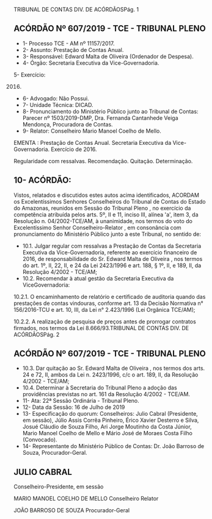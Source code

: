 TRIBUNAL DE CONTAS DIV. DE ACÓRDÃOSPág. 1

## ACÓRDÃO Nº 607/2019 - TCE - TRIBUNAL PLENO

- 1- Processo TCE - AM nº 11157/2017.
- 2- Assunto: Prestação de Contas Anual.
- 3- Responsável: Edward Malta de Oliveira (Ordenador de Despesa).
- 4- Órgão: Secretaria Executiva da Vice-Governadoria.

5- Exercício:

2016.

- 6- Advogado: Não Possui.
- 7- Unidade Técnica: DICAD.
- 8- Pronunciamento  do  Ministério  Público  junto  ao  Tribunal  de  Contas: Parecer  nº 1503/2019-DMP, Dra. Fernanda Cantanhede Veiga Mendonça, Procuradora de Contas.
- 9- Relator: Conselheiro Mario Manoel Coelho de Mello.

EMENTA :  Prestação  de  Contas  Anual.  Secretaria Executiva da Vice-Governadoria. Exercício de 2016.

Regularidade com ressalvas. Recomendação. Quitação. Determinação.

## 10-  ACÓRDÃO:

Vistos, relatados e discutidos estes autos acima identificados, ACORDAM os Excelentíssimos Senhores Conselheiros do Tribunal de Contas do Estado do Amazonas, reunidos em Sessão do Tribunal Pleno , no exercício da competência atribuída pelos arts. 5º, II e 11, inciso III, alínea 'a', item 3, da Resolução n. 04/2002-TCE/AM, à unanimidade, nos termos do voto do Excelentíssimo Senhor Conselheiro-Relator , em consonância com pronunciamento do Ministério Público junto a este Tribunal, no sentido de:

- 10.1. Julgar regular com ressalvas a Prestação de Contas da Secretaria Executiva da Vice-Governadoria, referente ao exercício financeiro de 2016,  de  responsabilidade  do Sr.  Edward  Malta  de  Oliveira ,  nos termos do art. 1º, II, 22, II, e 24 da Lei 2423/1996 e art. 188, § 1º, II, e 189, II, da Resolução 4/2002 - TCE/AM;
- 10.2. Recomendar à atual gestão da Secretaria Executiva da ViceGovernadoria:

10.2.1. O  encaminhamento  de  relatório  e  certificado  de  auditoria quando  das  prestações  de  contas  vindouras,  conforme  art.  13  da Decisão Normativa n° 156/2016-TCU e art. 10, III, da Lei n° 2.423/1996 (Lei Orgânica TCE/AM);

10.2.2. A realização de pesquisa de preços antes de prorrogar contratos firmados, nos termos da Lei 8.666/93.TRIBUNAL DE CONTAS DIV. DE ACÓRDÃOSPág. 2

## ACÓRDÃO Nº 607/2019 - TCE - TRIBUNAL PLENO

- 10.3. Dar quitação ao Sr. Edward Malta de Oliveira , nos termos dos arts. 24 e 72, II, ambos da Lei n. 2423/1996, c/c o art. 189, II, da Resolução 4/2002 - TCE/AM;
- 10.4. Determinar à Secretaria do Tribunal Pleno a adoção das providências previstas no art. 161 da Resolução 4/2002 - TCE/AM.
- 11-  Ata: 22ª Sessão Ordinária - Tribunal Pleno.
- 12-  Data da Sessão: 16 de Julho de 2019
- 13-  Especificação do quorum: Conselheiros: Julio Cabral (Presidente, em sessão), Júlio Assis Corrêa Pinheiro, Érico Xavier Desterro e Silva, Josué Cláudio de Souza Filho, Ari Jorge Moutinho da Costa Júnior, Mario Manoel Coelho de Mello e Mário José de Moraes Costa Filho (Convocado).
- 14-  Representante  do  Ministério  Público  de  Contas: Dr. João  Barroso  de  Souza, Procurador-Geral.

## JULIO CABRAL

Conselheiro-Presidente, em sessão

MARIO MANOEL COELHO DE MELLO Conselheiro Relator

JOÃO BARROSO DE SOUZA Procurador-Geral